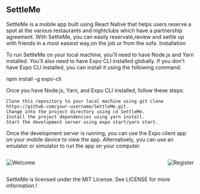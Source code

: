 
<h2>SettleMe</h2>

SettleMe is a mobile app built using React Native that helps users reserve a spot at the various restaurants and nightclubs which have a partnership agreement. With SettleMe, you can easily reservate,review and settle up with friends in a most easiest way,on the job or from the sofa.
Installation

To run SettleMe on your local machine, you'll need to have Node.js and Yarn installed. You'll also need to have Expo CLI installed globally. If you don't have Expo CLI installed, you can install it using the following command:

npm install -g expo-cli

Once you have Node.js, Yarn, and Expo CLI installed, follow these steps:

    Clone this repository to your local machine using git clone https://github.com/your-username/SettleMe.git.
    Change into the project directory using cd SettleMe.
    Install the project dependencies using yarn install.
    Start the development server using expo start/yarn start.

Once the development server is running, you can use the Expo client app on your mobile device to view the app. Alternatively, you can use an emulator or simulator to run the app on your computer.

<div style="display: flex; flex-wrap: wrap; justify-content: space-between;">
    
![Welcome](https://user-images.githubusercontent.com/34796503/232227528-53be6c13-f821-4394-923c-abd461d96932.jpeg)

![Register](https://user-images.githubusercontent.com/34796503/232227538-f85c1dfc-59da-4d8e-a557-706e8c4c1786.jpeg)
    
</div>




SettleMe is licensed under the MIT License. See LICENSE for more information.!





